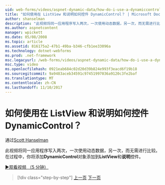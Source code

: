 ```yaml
---
uid: web-forms/videos/aspnet-dynamic-data/how-do-i-use-a-dynamiccontrol-in-listview-and-detailsview-controls
title: "如何使用在 ListView 和说明如何控件 DynamicControl？ | Microsoft Docs"
author: shanselman
description: "此视频将同一应用程序写入两次，一次使用动态数据，另一次，而无需进行比较。 在过程中，你可以将 DynamicControl 对象添加到 ListView..."
ms.author: aspnetcontent
manager: wpickett
ms.date: 05/08/2008
ms.topic: article
ms.assetid: 816175a2-47b1-49ba-b346-cfb1ee33096a
ms.technology: dotnet-webforms
ms.prod: .net-framework
msc.legacyurl: /web-forms/videos/aspnet-dynamic-data/how-do-i-use-a-dynamiccontrol-in-listview-and-detailsview-controls
msc.type: video
ms.openlocfilehash: 0921eab684c02d20d39b824e993f3eacd6f19b18
ms.sourcegitcommit: 9a9483aceb34591c97451997036a9120c3fe2baf
ms.translationtype: MT
ms.contentlocale: zh-CN
ms.lasthandoff: 11/10/2017
---
```

<a name="how-do-i-use-a-dynamiccontrol-in-listview-and-detailsview-controls"></a>如何使用在 ListView 和说明如何控件 DynamicControl？
====================
通过[Scott Hanselman](https://github.com/shanselman)

此视频将同一应用程序写入两次，一次使用动态数据，另一次，而无需进行比较。 在过程中，你将添加**DynamicControl**对象添加到**ListView**和**说明**控件。

[&#9654;观看视频 （5 分钟）](https://channel9.msdn.com/Blogs/ASP-NET-Site-Videos/how-do-i-use-a-dynamiccontrol-in-listview-and-detailsview-controls)

>[!div class="step-by-step"]
[上一页](how-do-i-display-unknown-datatypes.md)
[下一页](getting-started-with-dynamic-data.md)

